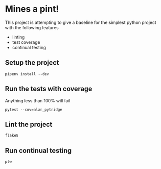 # Mines a pint!

This project is attempting to give a baseline for the simplest python project with the following features

* linting
* test coverage
* continual testing

## Setup the project

`pipenv install --dev`

## Run the tests with coverage

Anything less than 100% will fail

`pytest --cov=alan_pytridge`

## Lint the project

`flake8`

## Run continual testing

`ptw`
